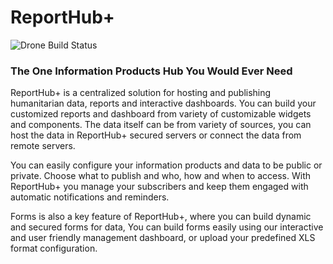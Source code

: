 # ReportHub+
![Drone Build Status](http://13.126.207.153/api/badges/immap-dev/rh/status.svg)

### The One Information Products Hub You Would Ever Need

ReportHub+ is a centralized solution for hosting and publishing humanitarian data, reports and interactive dashboards. You can build your customized reports and dashboard from variety of customizable widgets and components. The data itself can be from variety of sources, you can host the data in ReportHub+ secured servers or connect the data from remote servers.

You can easily configure your information products and data to be public or private. Choose what to publish and who, how and when to access. With ReportHub+ you manage your subscribers and keep them engaged with automatic notifications and reminders.

Forms is also a key feature of ReportHub+, where you can build dynamic and secured forms for data, You can build forms easily using our interactive and user friendly management dashboard, or upload your predefined XLS format configuration.




